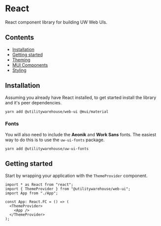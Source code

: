 # React

React component library for building UW Web UIs.

## Contents

* [Installation](#installation)
* [Getting started](#getting-started)
* [Theming](#theming)
* [MUI Components](#mui-components)
* [Styling](#styling)

## Installation

Assuming you already have React installed, to get started install the library and it's peer dependencies.

```console
yarn add @utilitywarehouse/web-ui @mui/material
```

### Fonts

You will also need to include the **Aeonik** and **Work Sans** fonts. The
easiest way to do this is to use the `uw-ui-fonts` package.

```console
yarn add @utilitywarehouse/uw-ui-fonts
```

## Getting started

Start by wrapping your application with the `ThemeProvider` component.
```tsx
import * as React from "react";
import { ThemeProvider } from "@utilitywarehouse/web-ui";
import App from "./App";

const App: React.FC = () => (
  <ThemeProvider>
    <App />
  </ThemeProvider>
);
```

